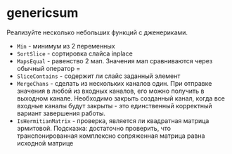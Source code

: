 # genericsum

Реализуйте несколько небольших функций с дженериками.

* `Min` - минимум из 2 переменных
* `SortSlice` - сортировка слайса inplace
* `MapsEqual` - равенство 2 мап. Значения мап сравниваются через обычный оператор =
* `SliceContains` - содержит ли слайс заданный элемент
* `MergeChans` - сделать из нескольких каналов один. При отправке значения в любой из входных каналов, его можно получить в выходном канале. Необходимо закрыть созданный канал, когда все входные каналы будут закрыты - это единственный корректный вариант завершения работы.
* `IsHermitianMatrix` - проверка, является ли квадратная матрица эрмитовой. Подсказка: достаточно проверить, что транспонированная комплексно сопряженная матрица равна исходной матрице